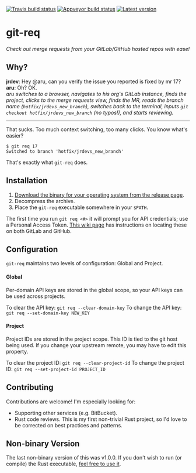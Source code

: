 [![Travis build status](https://travis-ci.com/arusahni/git-req.svg?branch=master)](https://travis-ci.com/arusahni/git-req)
[![Appveyor build status](https://ci.appveyor.com/api/projects/status/qs5cwdpsx1pdt4dg?svg=true)](https://ci.appveyor.com/project/arusahni/git-req)
[![Latest version](https://img.shields.io/crates/v/git-req.svg?style=flat)](https://crates.io/crates/git-req)

git-req
=======

*Check out merge requests from your GitLab/GitHub hosted repos with ease!*

Why?
----

**jrdev**: Hey @aru, can you verify the issue you reported is fixed by mr 17?  
**aru**: Oh? OK.  
*aru switches to a browser, navigates to his org's GitLab instance, finds the
project, clicks to the merge requests view, finds the MR, reads the branch name
(`hotfix/jrdevs_new_branch`), switches back to the terminal, inputs `git
checkout hotfix/jrdevs_new_branch` (no typos!), and starts reviewing.*

---

That sucks. Too much context switching, too many clicks.  You know what's
easier?

```shell
$ git req 17
Switched to branch 'hotfix/jrdevs_new_branch'
```

That's exactly what `git-req` does.

Installation
------------

1. [Download the binary for your operating system from the release page](https://github.com/arusahni/git-req/releases/latest).
2. Decompress the archive.
3. Place the `git-req` executable somewhere in your `$PATH`.

The first time you run `git req <#>` it will prompt you for API credentials;
use a Personal Access Token.
[This wiki page](https://github.com/arusahni/git-req/wiki/API-Keys) has
instructions on locating these on both GitLab and GitHub.

Configuration
-------------

`git-req` maintains two levels of configuration: Global and Project.

#### Global

Per-domain API keys are stored in the global scope, so your API keys can be
used across projects.

To clear the API key: `git req --clear-domain-key`
To change the API key: `git req --set-domain-key NEW_KEY`

#### Project

Project IDs are stored in the project scope. This ID is tied to the git host
being used.  If you change your upstream remote, you may have to edit this
property.

To clear the project ID: `git req --clear-project-id`
To change the project ID: `git req --set-project-id PROJECT_ID`

Contributing
------------

Contributions are welcome! I'm especially looking for:

* Supporting other services (e.g.  BitBucket).
* Rust code reviews. This is my first non-trivial Rust project, so I'd love to
  be corrected on best practices and patterns.

Non-binary Version
------------------

The last non-binary version of this was v1.0.0. If you don't wish to run (or
compile) the Rust executable, [feel free to use
it](https://github.com/arusahni/git-req/releases/tag/1.0.0).
